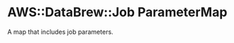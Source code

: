# AWS::DataBrew::Job ParameterMap<a name="aws-properties-databrew-job-parametermap"></a>

A map that includes job parameters\.
